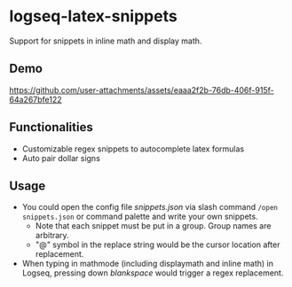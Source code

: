 # logseq-latex-snippets

Support for snippets in inline math and display math.

## Demo

https://github.com/user-attachments/assets/eaaa2f2b-76db-406f-915f-64a267bfe122



## Functionalities

- Customizable regex snippets to autocomplete latex formulas
- Auto pair dollar signs

## Usage

- You could open the config file *snippets.json* via slash command `/open snippets.json` or command palette and write your own snippets. 
    - Note that each snippet must be put in a group. Group names are arbitrary.
    - "@" symbol in the replace string would be the cursor location after replacement.
- When typing in mathmode (including displaymath and inline math) in Logseq, pressing down *blankspace* would trigger a regex replacement. 
